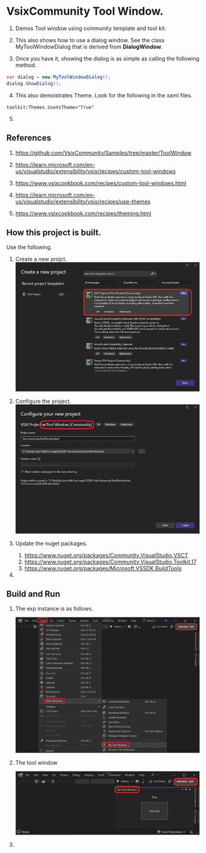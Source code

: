 
# VsixCommunity Tool Window.
1. Demos Tool window using community template and tool kit.

2. This also shows how to use a dialog window. See the class MyToolWindowDialog that is derived from **DialogWindow**. 

3. Once you have it, showing the dialog is as simple as calling the following method.

```cs
var dialog = new MyToolWindowDialog();
dialog.ShowDialog();
```

4. This also demoistrates Theme. Look for the following in the xaml files.

```xaml
toolkit:Themes.UseVsTheme="True"
```

5. 

## References
 
1. https://github.com/VsixCommunity/Samples/tree/master/ToolWindow

2. https://learn.microsoft.com/en-us/visualstudio/extensibility/vsix/recipes/custom-tool-windows

3. https://www.vsixcookbook.com/recipes/custom-tool-windows.html

4. https://learn.microsoft.com/en-us/visualstudio/extensibility/vsix/recipes/use-themes

5. https://www.vsixcookbook.com/recipes/theming.html



## How this project is built.

Use the following.

1. Create a new projct.
   ![Visual Studio Tool Window Community Project](./images/50_50CreateProject.jpg)

2. Configure the project.
   ![Configure the project](./images/60_50ConfigureNewProject.jpg)

3. Update the nuget packages.
   1. https://www.nuget.org/packages/Community.VisualStudio.VSCT
   2. https://www.nuget.org/packages/Community.VisualStudio.Toolkit.17
   3. https://www.nuget.org/packages/Microsoft.VSSDK.BuildTools

4. 

## Build and Run

1. The exp instance is as follows.

   ![The exp instance](images/70_50BuildAndRunExpInstance.jpg)

2. The tool window

   ![The tool windows](images/80_50ToolWindow.jpg)

3. 


